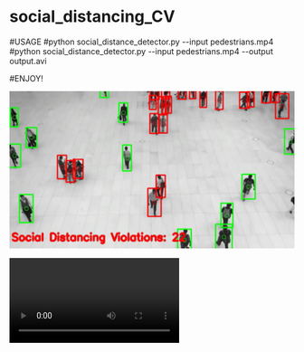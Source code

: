 # social_distancing_CV 

#USAGE
#python social_distance_detector.py --input pedestrians.mp4
#python social_distance_detector.py --input pedestrians.mp4 --output output.avi

#ENJOY!

![image](social_distancing_app_preview.jpg)

![video](video_data/out_video/processed.avi)
